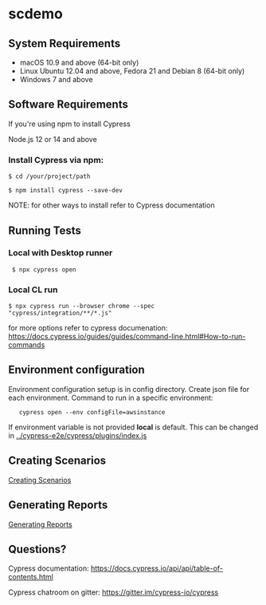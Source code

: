 # scdemo

## System Requirements

* macOS 10.9 and above (64-bit only)
* Linux Ubuntu 12.04 and above, Fedora 21 and Debian 8 (64-bit only)
* Windows 7 and above

## Software Requirements

If you're using npm to install Cypress

Node.js 12 or 14 and above


### Install Cypress via npm:

    $ cd /your/project/path
    
    $ npm install cypress --save-dev

NOTE: for other ways to install refer to Cypress documentation

## Running Tests

### Local with Desktop runner
     
     $ npx cypress open
     
### Local CL run 
    
    $ npx cypress run --browser chrome --spec "cypress/integration/**/*.js"
     
for more options refer to cypress documenation:
    https://docs.cypress.io/guides/guides/command-line.html#How-to-run-commands 
    
    
## Environment configuration

Environment configuration setup is in config directory. Create json file for each environment.
Command to run in a specific environment:
   
       cypress open --env configFile=awsinstance
       
If environment variable is not provided **local** is default. This can be changed in [../cypress-e2e/cypress/plugins/index.js](../cypress-e2e/cypress/plugins/index.js)

## Creating Scenarios
[Creating Scenarios](doc/CreatingScenarios.md)

## Generating Reports
[Generating Reports](doc/Reporting.md)

## Questions?

Cypress documentation: https://docs.cypress.io/api/api/table-of-contents.html

Cypress chatroom on gitter: https://gitter.im/cypress-io/cypress